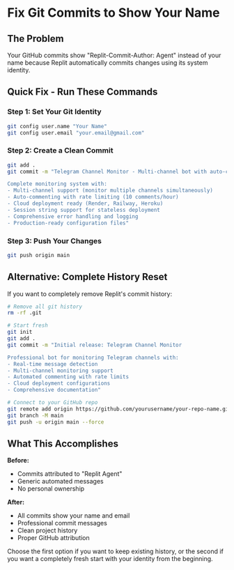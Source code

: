 # Fix Git Commits to Show Your Name

## The Problem
Your GitHub commits show "Replit-Commit-Author: Agent" instead of your name because Replit automatically commits changes using its system identity.

## Quick Fix - Run These Commands

### Step 1: Set Your Git Identity
```bash
git config user.name "Your Name"
git config user.email "your.email@gmail.com"
```

### Step 2: Create a Clean Commit
```bash
git add .
git commit -m "Telegram Channel Monitor - Multi-channel bot with auto-commenting

Complete monitoring system with:
- Multi-channel support (monitor multiple channels simultaneously)
- Auto-commenting with rate limiting (10 comments/hour)
- Cloud deployment ready (Render, Railway, Heroku)
- Session string support for stateless deployment
- Comprehensive error handling and logging
- Production-ready configuration files"
```

### Step 3: Push Your Changes
```bash
git push origin main
```

## Alternative: Complete History Reset

If you want to completely remove Replit's commit history:

```bash
# Remove all git history
rm -rf .git

# Start fresh
git init
git add .
git commit -m "Initial release: Telegram Channel Monitor

Professional bot for monitoring Telegram channels with:
- Real-time message detection
- Multi-channel monitoring support  
- Automated commenting with rate limits
- Cloud deployment configurations
- Comprehensive documentation"

# Connect to your GitHub repo
git remote add origin https://github.com/yourusername/your-repo-name.git
git branch -M main
git push -u origin main --force
```

## What This Accomplishes

**Before:**
- Commits attributed to "Replit Agent"
- Generic automated messages
- No personal ownership

**After:**
- All commits show your name and email
- Professional commit messages
- Clean project history
- Proper GitHub attribution

Choose the first option if you want to keep existing history, or the second if you want a completely fresh start with your identity from the beginning.